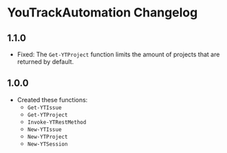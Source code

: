 # YouTrackAutomation Changelog

## 1.1.0

* Fixed: The `Get-YTProject` function limits the amount of projects that are returned by default.

## 1.0.0

* Created these functions:
    * `Get-YTIssue`
    * `Get-YTProject`
    * `Invoke-YTRestMethod`
    * `New-YTIssue`
    * `New-YTProject`
    * `New-YTSession`